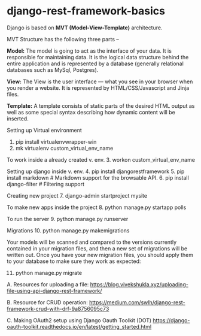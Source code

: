 # django-rest-framework-basics

Django is based on <b>MVT (Model-View-Template)</b> architecture.

MVT Structure has the following three parts – 

<b>Model:</b> The model is going to act as the interface of your data. It is responsible for maintaining data. It is the logical data structure behind the entire application and is represented by a database (generally relational databases such as MySql, Postgres). 

<b>View:</b> The View is the user interface — what you see in your browser when you render a website. It is represented by HTML/CSS/Javascript and Jinja files. 

<b>Template:</b> A template consists of static parts of the desired HTML output as well as some special syntax describing how dynamic content will be inserted. 




Setting up Virtual environment
1. pip install virtualenvwrapper-win
2. mk virtualenv custom_virtual_env_name

To work inside a already created v. env.
3. workon custom_virtual_env_name

Setting up django inside v. env.
4. pip install djangorestframework
5. pip install markdown       # Markdown support for the browsable API.
6. pip install django-filter  # Filtering support

Creating new project
7. django-admin startproject mysite

To make new apps inside the project
8. python manage.py startapp polls

To run the server
9. python manage.py runserver


Migrations
10. python manage.py makemigrations 

Your models will be scanned and compared to the versions currently contained in your migration files, and then a new set of migrations will be written out. 
Once you have your new migration files, you should apply them to your database to make sure they work as expected:

11. python manage.py migrate



A. Resources for uploading a file:
https://blog.vivekshukla.xyz/uploading-file-using-api-django-rest-framework/

B. Resource for CRUD operation:
https://medium.com/swlh/django-rest-framework-crud-with-drf-9a8756095c73

C. Making OAuth2 setup using Django Oauth Toolkit (DOT)
https://django-oauth-toolkit.readthedocs.io/en/latest/getting_started.html                      


